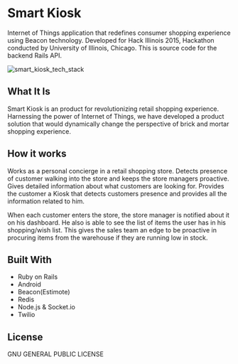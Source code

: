 # Smart Kiosk
Internet of Things application that redefines consumer shopping experience using Beacon technology. Developed for Hack Illinois 2015, Hackathon conducted by University of Illinois, Chicago. This is source code for the backend Rails API.

![smart_kiosk_tech_stack](https://user-images.githubusercontent.com/1825853/27051610-b3ce70a0-4f84-11e7-9f28-72e6ac648954.jpg)

## What It Is
Smart Kiosk is an product for revolutionizing retail shopping experience. Harnessing the power of Internet of Things, we have developed a product solution that would dynamically change the perspective of brick and mortar shopping experience.

## How it works
Works as a personal concierge in a retail shopping store. Detects presence of customer walking into the store and keeps the store managers proactive. Gives detailed information about what customers are looking for. Provides the customer a Kiosk that detects customers presence and provides all the information related to him.

When each customer enters the store, the store manager is notified about it on his dashboard. He also is able to see the list of items the user has in his shopping/wish list. This gives the sales team an edge to be proactive in procuring items from the warehouse if they are running low in stock.

## Built With
- Ruby on Rails
- Android
- Beacon(Estimote)
- Redis
- Node.js & Socket.io
- Twilio

## License
GNU GENERAL PUBLIC LICENSE
